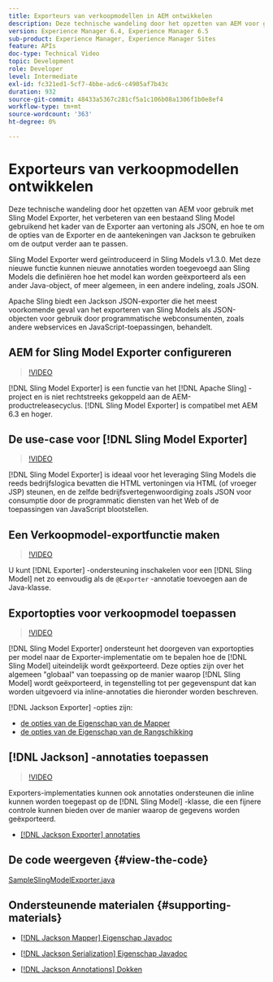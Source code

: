 ```yaml
---
title: Exporteurs van verkoopmodellen in AEM ontwikkelen
description: Deze technische wandeling door het opzetten van AEM voor gebruik met Sling Model Exporter, het verbeteren van een bestaand Sling Model gebruikend het kader van de Exporter aan vertoning als JSON, en hoe te om de opties van de Exporter en de aantekeningen van Jackson te gebruiken om de output verder aan te passen.
version: Experience Manager 6.4, Experience Manager 6.5
sub-product: Experience Manager, Experience Manager Sites
feature: APIs
doc-type: Technical Video
topic: Development
role: Developer
level: Intermediate
exl-id: fc321ed1-5cf7-4bbe-adc6-c4905af7b43c
duration: 932
source-git-commit: 48433a5367c281cf5a1c106b08a1306f1b0e8ef4
workflow-type: tm+mt
source-wordcount: '363'
ht-degree: 0%

---
```


# Exporteurs van verkoopmodellen ontwikkelen

Deze technische wandeling door het opzetten van AEM voor gebruik met Sling Model Exporter, het verbeteren van een bestaand Sling Model gebruikend het kader van de Exporter aan vertoning als JSON, en hoe te om de opties van de Exporter en de aantekeningen van Jackson te gebruiken om de output verder aan te passen.

Sling Model Exporter werd geïntroduceerd in Sling Models v1.3.0. Met deze nieuwe functie kunnen nieuwe annotaties worden toegevoegd aan Sling Models die definiëren hoe het model kan worden geëxporteerd als een ander Java-object, of meer algemeen, in een andere indeling, zoals JSON.

Apache Sling biedt een Jackson JSON-exporter die het meest voorkomende geval van het exporteren van Sling Models als JSON-objecten voor gebruik door programmatische webconsumenten, zoals andere webservices en JavaScript-toepassingen, behandelt.

## AEM for Sling Model Exporter configureren

>[!VIDEO](https://video.tv.adobe.com/v/16862?quality=12&learn=on)

[!DNL Sling Model Exporter] is een functie van het [!DNL Apache Sling] -project en is niet rechtstreeks gekoppeld aan de AEM-productreleasecyclus. [!DNL Sling Model Exporter] is compatibel met AEM 6.3 en hoger.

## De use-case voor [!DNL Sling Model Exporter]

>[!VIDEO](https://video.tv.adobe.com/v/16863?quality=12&learn=on)

[!DNL Sling Model Exporter] is ideaal voor het leveraging Sling Models die reeds bedrijfslogica bevatten die HTML vertoningen via HTML (of vroeger JSP) steunen, en de zelfde bedrijfsvertegenwoordiging zoals JSON voor consumptie door de programmatic diensten van het Web of de toepassingen van JavaScript blootstellen.

## Een Verkoopmodel-exportfunctie maken

>[!VIDEO](https://video.tv.adobe.com/v/16864?quality=12&learn=on)

U kunt [!DNL Exporter] -ondersteuning inschakelen voor een [!DNL Sling Model] net zo eenvoudig als de `@Exporter` -annotatie toevoegen aan de Java-klasse.

## Exportopties voor verkoopmodel toepassen

>[!VIDEO](https://video.tv.adobe.com/v/16865?quality=12&learn=on)

[!DNL Sling Model Exporter] ondersteunt het doorgeven van exportopties per model naar de Exporter-implementatie om te bepalen hoe de [!DNL Sling Model] uiteindelijk wordt geëxporteerd. Deze opties zijn over het algemeen &quot;globaal&quot; van toepassing op de manier waarop [!DNL Sling Model] wordt geëxporteerd, in tegenstelling tot per gegevenspunt dat kan worden uitgevoerd via inline-annotaties die hieronder worden beschreven.

[!DNL Jackson Exporter] -opties zijn:

* [ de opties van de Eigenschap van de Mapper ](https://static.javadoc.io/com.fasterxml.jackson.core/jackson-databind/2.8.5/com/fasterxml/jackson/databind/MapperFeature.html)
* [ de opties van de Eigenschap van de Rangschikking ](https://static.javadoc.io/com.fasterxml.jackson.core/jackson-databind/2.8.5/com/fasterxml/jackson/databind/SerializationFeature.html)

## [!DNL Jackson] -annotaties toepassen

>[!VIDEO](https://video.tv.adobe.com/v/16866?quality=12&learn=on)

Exporters-implementaties kunnen ook annotaties ondersteunen die inline kunnen worden toegepast op de [!DNL Sling Model] -klasse, die een fijnere controle kunnen bieden over de manier waarop de gegevens worden geëxporteerd.

* [[!DNL Jackson Exporter] annotaties](https://github.com/FasterXML/jackson-annotations/wiki/Jackson-Annotations)

## De code weergeven {#view-the-code}

[ SampleSlingModelExporter.java ](https://github.com/Adobe-Consulting-Services/acs-aem-samples/blob/master/core/src/main/java/com/adobe/acs/samples/models/SampleSlingModelExporter.java)

## Ondersteunende materialen {#supporting-materials}

* [[!DNL Jackson Mapper]  Eigenschap Javadoc ](https://static.javadoc.io/com.fasterxml.jackson.core/jackson-databind/2.8.5/com/fasterxml/jackson/databind/MapperFeature.html)
* [[!DNL Jackson Serialization]  Eigenschap Javadoc ](https://static.javadoc.io/com.fasterxml.jackson.core/jackson-databind/2.8.5/com/fasterxml/jackson/databind/SerializationFeature.html)

* [[!DNL Jackson Annotations]  Dokken ](https://github.com/FasterXML/jackson-annotations/wiki/Jackson-Annotations)
